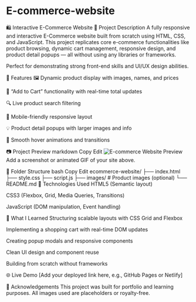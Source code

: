 # E-commerce-website

🛍️ Interactive E-Commerce Website
📌 Project Description
A fully responsive and interactive E-Commerce website built from scratch using HTML, CSS, and JavaScript. This project replicates core e-commerce functionalities like product browsing, dynamic cart management, responsive design, and product detail popups — all without using any libraries or frameworks.

Perfect for demonstrating strong front-end skills and UI/UX design abilities.

🚀 Features
🖼️ Dynamic product display with images, names, and prices

🛒 “Add to Cart” functionality with real-time total updates

🔍 Live product search filtering

📱 Mobile-friendly responsive layout

💡 Product detail popups with larger images and info

💅 Smooth hover animations and transitions

📷 Project Preview
markdown
Copy
Edit
![E-commerce Website Preview](./banner.png)
Add a screenshot or animated GIF of your site above.

📁 Folder Structure
bash
Copy
Edit
ecommerce-website/
├── index.html
├── style.css
├── script.js
├── images/         # Product images (optional)
└── README.md
🧰 Technologies Used
HTML5 (Semantic layout)

CSS3 (Flexbox, Grid, Media Queries, Transitions)

JavaScript (DOM manipulation, Event handling)

🧠 What I Learned
Structuring scalable layouts with CSS Grid and Flexbox

Implementing a shopping cart with real-time DOM updates

Creating popup modals and responsive components

Clean UI design and component reuse

Building from scratch without frameworks

🌐 Live Demo
[Add your deployed link here, e.g., GitHub Pages or Netlify]

📣 Acknowledgements
This project was built for portfolio and learning purposes.
All images used are placeholders or royalty-free.

